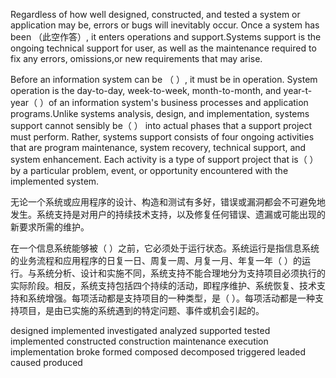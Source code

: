 Regardless of how well designed, constructed, and tested a system or application may be, errors or bugs will inevitably occur. Once a system has been （此空作答）, it enters operations and support.Systems support is the ongoing technical support for user, as well as the maintenance required to fix any errors, omissions,or new requirements that may arise. 

Before an information system can be （   ）, it must be in operation. System operation is the day-to-day, week-to-week, month-to-month, and year-t-year（ ）of an information system's business processes and application programs.Unlike systems analysis, design, and implementation, systems support cannot sensibly be（ ） into actual phases that a support project must perform. Rather, systems support consists of four ongoing activities that are program maintenance, system recovery, technical support, and system enhancement. Each activity is a type of support project that is（ ） by a particular problem, event, or opportunity encountered with the implemented system.


无论一个系统或应用程序的设计、构造和测试有多好，错误或漏洞都会不可避免地发生。系统支持是对用户的持续技术支持，以及修复任何错误、遗漏或可能出现的新要求所需的维护。

在一个信息系统能够被（ ）之前，它必须处于运行状态。系统运行是指信息系统的业务流程和应用程序的日复一日、周复一周、月复一月、年复一年（ ）的运行。与系统分析、设计和实施不同，系统支持不能合理地分为支持项目必须执行的实际阶段。相反，系统支持包括四个持续的活动，即程序维护、系统恢复、技术支持和系统增强。每项活动都是支持项目的一种类型，是（ ）。每项活动都是一种支持项目，是由已实施的系统遇到的特定问题、事件或机会引起的。

designed
implemented
investigated
analyzed
supported
tested
implemented
constructed
construction
maintenance
execution
implementation
broke
formed
composed
decomposed
triggered
leaded
caused
produced